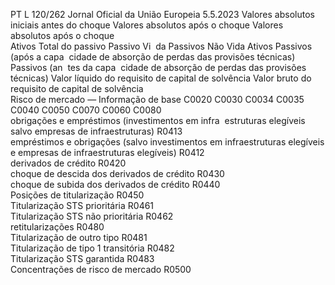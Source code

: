 PT  L 120/262 Jornal Oficial da União Europeia 5.5.2023
 Valores absolutos iniciais antes do choque  Valores absolutos após o choque  Valores absolutos após o 
choque  
Ativos  Total do 
passivo  Passivo Vi ­
da  Passivos 
Não Vida  Ativos  Passivos 
(após a capa ­
cidade de 
absorção de 
perdas das 
provisões 
técnicas)  Passivos (an ­
tes da capa ­
cidade de 
absorção de 
perdas das 
provisões 
técnicas)  Valor líquido 
do requisito 
de capital de 
solvência  Valor bruto 
do requisito 
de capital de 
solvência  
Risco de mercado — Informação de base  C0020  C0030  C0034  C0035  C0040  C0050  C0070  C0060  C0080  
obrigações e empréstimos (investimentos em infra ­
estruturas elegíveis salvo empresas de infraestruturas)  R0413  
empréstimos e obrigações (salvo investimentos em 
infraestruturas elegíveis e empresas de infraestruturas 
elegíveis)  R0412  
derivados de crédito  R0420  
choque de descida dos derivados de crédito  R0430  
choque de subida dos derivados de crédito  R0440  
Posições de titularização  R0450  
Titularização STS prioritária  R0461  
Titularização STS não prioritária  R0462  
retitularizações  R0480  
Titularização de outro tipo  R0481  
Titularização de tipo 1 transitória  R0482  
Titularização STS garantida  R0483  
Concentrações de risco de mercado  R0500